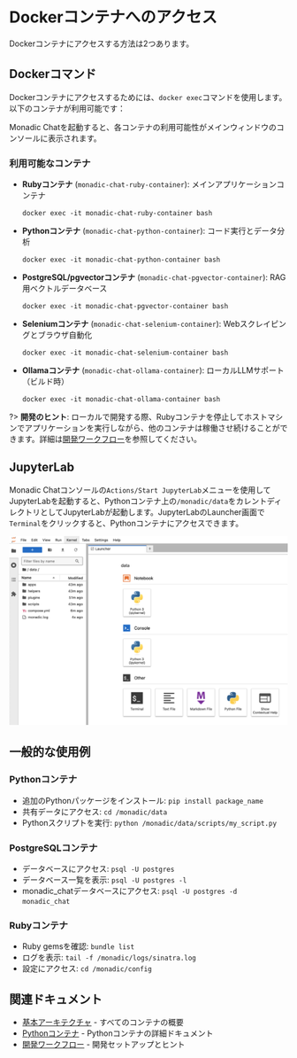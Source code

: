 # Dockerコンテナへのアクセス

Dockerコンテナにアクセスする方法は2つあります。

## Dockerコマンド

Dockerコンテナにアクセスするためには、`docker exec`コマンドを使用します。以下のコンテナが利用可能です：

Monadic Chatを起動すると、各コンテナの利用可能性がメインウィンドウのコンソールに表示されます。

### 利用可能なコンテナ

- **Rubyコンテナ** (`monadic-chat-ruby-container`): メインアプリケーションコンテナ
  ```shell
  docker exec -it monadic-chat-ruby-container bash
  ```

- **Pythonコンテナ** (`monadic-chat-python-container`): コード実行とデータ分析
  ```shell
  docker exec -it monadic-chat-python-container bash
  ```

- **PostgreSQL/pgvectorコンテナ** (`monadic-chat-pgvector-container`): RAG用ベクトルデータベース
  ```shell
  docker exec -it monadic-chat-pgvector-container bash
  ```

- **Seleniumコンテナ** (`monadic-chat-selenium-container`): Webスクレイピングとブラウザ自動化
  ```shell
  docker exec -it monadic-chat-selenium-container bash
  ```

- **Ollamaコンテナ** (`monadic-chat-ollama-container`): ローカルLLMサポート（ビルド時）
  ```shell
  docker exec -it monadic-chat-ollama-container bash
  ```

?> **開発のヒント**: ローカルで開発する際、Rubyコンテナを停止してホストマシンでアプリケーションを実行しながら、他のコンテナは稼働させ続けることができます。詳細は[開発ワークフロー](../developer/development_workflow.md)を参照してください。

## JupyterLab

Monadic Chatコンソールの`Actions/Start JupyterLab`メニューを使用してJupyterLabを起動すると、Pythonコンテナ上の`/monadic/data`をカレントディレクトリとしてJupyterLabが起動します。JupyterLabのLauncher画面で`Terminal`をクリックすると、Pythonコンテナにアクセスできます。

![JupyterLab Terminal](../assets/images/jupyterlab-terminal.png ':size=600')

## 一般的な使用例

### Pythonコンテナ
- 追加のPythonパッケージをインストール: `pip install package_name`
- 共有データにアクセス: `cd /monadic/data`
- Pythonスクリプトを実行: `python /monadic/data/scripts/my_script.py`

### PostgreSQLコンテナ
- データベースにアクセス: `psql -U postgres`
- データベース一覧を表示: `psql -U postgres -l`
- monadic_chatデータベースにアクセス: `psql -U postgres -d monadic_chat`

### Rubyコンテナ
- Ruby gemsを確認: `bundle list`
- ログを表示: `tail -f /monadic/logs/sinatra.log`
- 設定にアクセス: `cd /monadic/config`

## 関連ドキュメント
- [基本アーキテクチャ](basic-architecture.md) - すべてのコンテナの概要
- [Pythonコンテナ](python-container.md) - Pythonコンテナの詳細ドキュメント
- [開発ワークフロー](../developer/development_workflow.md) - 開発セットアップとヒント
